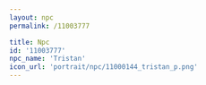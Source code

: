 ```yaml
---
layout: npc
permalink: /11003777

title: Npc
id: '11003777'
npc_name: 'Tristan'
icon_url: 'portrait/npc/11000144_tristan_p.png'
---
```

